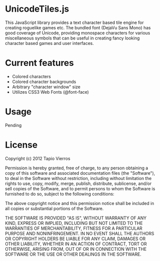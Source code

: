 UnicodeTiles.js
===============

This JavaScript library provides a text character based tile engine for creating roguelike games etc. The bundled font (DejaVu Sans Mono) has good coverage of Unicode, providing monospace characters for various miscellaneous symbols that can be useful in creating fancy looking character based games and user interfaces.


Current features
================
* Colored characters
* Colored character backgrounds
* Arbitrary "character window" size
* Utilizes CSS3 Web Fonts (@font-face)


Usage
=====

Pending


License
=======

Copyright (c) 2012 Tapio Vierros
	
Permission is hereby granted, free of charge, to any person obtaining a copy of this software and associated documentation files (the "Software"), to deal in the Software without restriction, including without limitation the rights to use, copy, modify, merge, publish, distribute, sublicense, and/or sell copies of the Software, and to permit persons to whom the Software is furnished to do so, subject to the following conditions:

The above copyright notice and this permission notice shall be included in all copies or substantial portions of the Software.

THE SOFTWARE IS PROVIDED "AS IS", WITHOUT WARRANTY OF ANY KIND, EXPRESS OR IMPLIED, INCLUDING BUT NOT LIMITED TO THE WARRANTIES OF MERCHANTABILITY, FITNESS FOR A PARTICULAR PURPOSE AND NONINFRINGEMENT. IN NO EVENT SHALL THE AUTHORS OR COPYRIGHT HOLDERS BE LIABLE FOR ANY CLAIM, DAMAGES OR OTHER LIABILITY, WHETHER IN AN ACTION OF CONTRACT, TORT OR OTHERWISE, ARISING FROM, OUT OF OR IN CONNECTION WITH THE SOFTWARE OR THE USE OR OTHER DEALINGS IN THE SOFTWARE.

